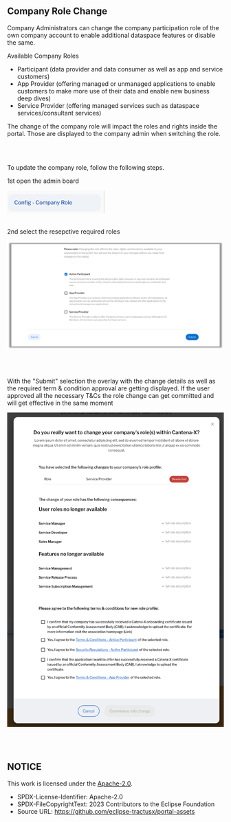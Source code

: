 ## Company Role Change

Company Administrators can change the company participation role of the own company account to enable additional dataspace features or disable the same.

Available Company Roles

- Participant (data provider and data consumer as well as app and service customers)
- App Provider (offering managed or unmanaged applications to enable customers to make more use of their data and enable new business deep dives)
- Service Provider (offering managed services such as dataspace services/consultant services)
  <br>

The change of the company role will impact the roles and rights inside the portal.
Those are displayed to the company admin when switching the role.

<br>
<br>

To update the company role, follow the following steps.

1st open the admin board

<img width="226" alt="image" src="https://raw.githubusercontent.com/eclipse-tractusx/portal-assets/main/docs/static/config-company-role-button.png">

<br>
<br>

2nd select the resepctive required roles

<p align="center">
<img width="636" alt="image" src="https://raw.githubusercontent.com/eclipse-tractusx/portal-assets/main/docs/static/change-company-role-options.png">
</p>

<br>
<br>

With the "Submit" selection the overlay with the change details as well as the required term & condition approval are getting displayed.
If the user approved all the necessary T&Cs the role change can get committed and will get effective in the same moment

<p align="center">
<img width="526" alt="image" src="https://raw.githubusercontent.com/eclipse-tractusx/portal-assets/main/docs/static/change-company-role-confirmations-screen.png">
</p>

<br>
<br>

## NOTICE

This work is licensed under the [Apache-2.0](https://www.apache.org/licenses/LICENSE-2.0).

- SPDX-License-Identifier: Apache-2.0
- SPDX-FileCopyrightText: 2023 Contributors to the Eclipse Foundation
- Source URL: https://github.com/eclipse-tractusx/portal-assets

